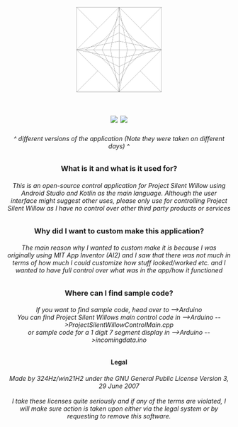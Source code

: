 <p align="center"><img src="app/src/main/res/mipmap-anydpi-v26/launchicon.png"></p>

<h1 align="center">
<img src="https://user-images.githubusercontent.com/92825997/181417675-6f17cd59-f58e-4104-b326-a23e8f378a17.png" width="300"/>
<img src="https://user-images.githubusercontent.com/92825997/182429943-a482b54c-3a1e-4a58-8aef-f62968a13474.png" width="300"/>
</h1>
<h6 align="center">^ different versions of the application (Note they were taken on different days) ^</h6>
<h3 align="center">What is it and what is it used for?</h3>
<h6 align="center">This is an open-source control application for Project Silent Willow using Android Studio and Kotlin as the main language. Although the user interface might suggest other uses, please only use for controlling Project Silent Willow as I have no control over other third party products or services</h6>
<h3 align="center">Why did I want to custom make this application?</h3>
<h6 align="center">The main reason why I wanted to custom make it is because I was originally using MIT App Inventor (AI2) and I saw that there was not much in terms of how much I could customize how stuff looked/worked etc. and I wanted to have full control over what was in the app/how it functioned</h6>
<h3 align="center">Where can I find sample code?</h3>
<h6 align="center">If you want to find sample code, head over to -->Arduino<br>You can find Project Silent Willows main control code in -->Arduino -->ProjectSilentWillowControlMain.cpp<br> or sample code for a 1 digit 7 segment display in -->Arduino -->incomingdata.ino</h6>
<h4 align="center">Legal</h4>
<h6 align="center">Made by 324Hz/win21H2 under the GNU General Public License Version 3, 29 June 2007<br><br>I take these licenses quite seriously and if any of the terms are violated, I will make sure action is taken upon either via the legal system or by requesting to remove this software.

